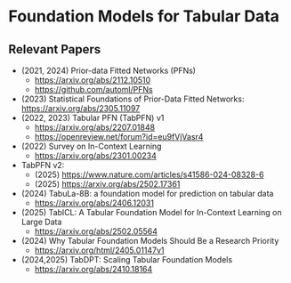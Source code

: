 # Foundation Models for Tabular Data

## Relevant Papers
- (2021, 2024) Prior-data Fitted Networks (PFNs)
   - https://arxiv.org/abs/2112.10510
   - https://github.com/automl/PFNs
- (2023) Statistical Foundations of Prior-Data Fitted Networks: https://arxiv.org/abs/2305.11097
- (2022, 2023) Tabular PFN (TabPFN) v1
   - https://arxiv.org/abs/2207.01848
   - https://openreview.net/forum?id=eu9fVjVasr4
- (2022) Survey on In-Context Learning
   - https://arxiv.org/abs/2301.00234
- TabPFN v2:
   - (2025) https://www.nature.com/articles/s41586-024-08328-6
   - (2025) https://arxiv.org/abs/2502.17361
- (2024) TabuLa-8B: a foundation model for prediction on tabular data
   - https://arxiv.org/abs/2406.12031
- (2025) TabICL: A Tabular Foundation Model for In-Context Learning on Large Data
   - https://arxiv.org/abs/2502.05564
- (2024) Why Tabular Foundation Models Should Be a Research Priority
   - https://arxiv.org/html/2405.01147v1
- (2024,2025) TabDPT: Scaling Tabular Foundation Models
   - https://arxiv.org/abs/2410.18164
 

